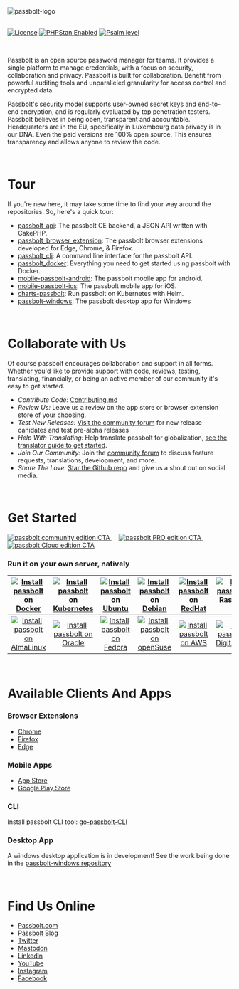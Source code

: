 <picture>
  <source media="(prefers-color-scheme: dark)" srcset="https://github.com/passbolt/passbolt_styleguide/blob/master/src/img/logo/logo_white.svg">
  <source media="(prefers-color-scheme: light)" srcset="https://github.com/passbolt/passbolt_styleguide/blob/master/src/img/logo/logo.svg">
  <img alt="passbolt-logo" src="https://github.com/passbolt/passbolt_styleguide/blob/master/src/img/logo/logo.svg">
</picture>
<br>
<br>

[![License](https://img.shields.io/github/license/passbolt/passbolt)](LICENSE.txt)
[![PHPStan Enabled](https://img.shields.io/badge/PHPStan-level%206-brightgreen.svg?style=flat)](https://github.com/phpstan/phpstan)
[![Psalm level](https://img.shields.io/badge/Psalm-level%204-brightgreen.svg?style=flat)](https://psalm.dev/)

<br>

Passbolt is an open source password manager for teams. It provides a single platform to manage credentials, with a focus on security, collaboration and privacy. Passbolt is built for collaboration. Benefit from powerful auditing tools and unparalleled granularity for access control and encrypted data. 

Passbolt's security model supports user-owned secret keys and end-to-end encryption, and is regularly evaluated by top penetration testers. Passbolt believes in being open, transparent and accountable. Headquarters are in the EU, specifically in Luxembourg data privacy is in our DNA. Even the paid versions are 100% open source. This ensures transparency and allows anyone to review the code.

<br>

# Tour
If you're new here, it may take some time to find your way around the repositories. So, here's a quick tour: 

- [passbolt_api](https://github.com/passbolt/passbolt_api): The passbolt CE backend, a JSON API written with CakePHP.
- [passbolt_browser_extension](https://github.com/passbolt/passbolt_browser_extension): The passbolt browser extensions developed for Edge, Chrome, & Firefox.
- [passbolt_cli](https://github.com/passbolt/passbolt_cli): A command line interface for the passbolt API.
- [passbolt_docker](https://github.com/passbolt/passbolt_docker): Everything you need to get started using passbolt with Docker.
- [mobile-passbolt-android](https://github.com/passbolt/mobile-passbolt-android): The passbolt mobile app for android. 
- [mobile-passbolt-ios](https://github.com/passbolt/mobile-passbolt-ios): The passbolt mobile app for iOS. 
- [charts-passbolt](https://github.com/passbolt/charts-passbolt): Run passbolt on Kubernetes with Helm.
- [passbolt-windows](https://github.com/passbolt/passbolt-windows): The passbolt desktop app for Windows

<br>

# Collaborate with Us
Of course passbolt encourages collaboration and support in all forms. Whether you'd like to provide support with code, reviews, testing, translating, financially, or being an active member of our community it's easy to get started.  

- *Contribute Code:* [Contributing.md](https://github.com/passbolt/passbolt_api/blob/master/CONTRIBUTING.md)
- *Review Us:* Leave us a review on the app store or browser extension store of your choosing. 
- *Test New Releases:* [Visit the community forum](https://community.passbolt.com/) for new release canidates and test pre-alpha releases
- *Help With Translating:* Help translate passbolt for globalization, [see the translator guide to get started](https://help.passbolt.com/contribute/translation).
- *Join Our Community:* Join the [community forum](https://community.passbolt.com) to discuss feature requests, translations, development, and more. 
- *Share The Love:* [Star the Github repo](https://github.com/passbolt/passbolt_api) and give us a shout out on social media.

<br>

# Get Started

<a href="https://www.passbolt.com/ce/">
<picture>
  <source media="(prefers-color-scheme: dark)" srcset="https://github.com/passbolt/passbolt-links/blob/main/assets/readme/passbolt-CE-cta-light.png">
  <source media="(prefers-color-scheme: light)" srcset="https://github.com/passbolt/passbolt-links/blob/main/assets/readme/passbolt-CE-cta-dark.png">
  <img alt="passbolt community edition CTA" src="https://github.com/passbolt/passbolt-links/blob/main/assets/readme/passbolt-CE-cta-dark.png">
</picture>
</a>
&nbsp; &nbsp;
<a href="https://www.passbolt.com/contact/pro/free-trial">
<picture>
  <source media="(prefers-color-scheme: dark)" srcset="https://github.com/passbolt/passbolt-links/blob/main/assets/readme/passbolt-pro-cta-light.png">
  <source media="(prefers-color-scheme: light)" srcset="https://github.com/passbolt/passbolt-links/blob/main/assets/readme/passbolt-pro-cta-dark.png">
  <img alt="passbolt PRO edition CTA" src="https://github.com/passbolt/passbolt-links/blob/main/assets/readme/passbolt-pro-cta-dark.png">
</picture>
</a>
&nbsp; &nbsp;
<a href="https://www.passbolt.com/cloud/signup">
<picture>
  <source media="(prefers-color-scheme: dark)" srcset="https://github.com/passbolt/passbolt-links/blob/main/assets/readme/passbolt-cloud-cta-light.png">
  <source media="(prefers-color-scheme: light)" srcset="https://github.com/passbolt/passbolt-links/blob/main/assets/readme/passbolt-cloud-cta-dark.png">
  <img alt="passbolt Cloud edition CTA" src="https://github.com/passbolt/passbolt-links/blob/main/assets/readme/passbolt-cloud-cta-dark.png">
</picture>
</a>
<br>

### Run it on your own server, natively

|[![Install passbolt on Docker](https://github.com/passbolt/passbolt-links/blob/main/assets/readme/docker-icon.svg)](https://www.passbolt.com/ce/docker) | [![Install passbolt on Kubernetes](https://github.com/passbolt/passbolt-links/blob/main/assets/readme/kubernetes-icon.svg)](https://www.passbolt.com/ce/kubernetes) | [![Install passbolt on Ubuntu](https://github.com/passbolt/passbolt-links/blob/main/assets/readme/ubuntu-icon.svg)](https://www.passbolt.com/ce/ubuntu) |[![Install passbolt on Debian](https://github.com/passbolt/passbolt-links/blob/main/assets/readme/debian-icon.svg)](https://www.passbolt.com/ce/debian) | [![Install passbolt on RedHat](https://github.com/passbolt/passbolt-links/blob/main/assets/readme/Redhat-icon.svg)](https://www.passbolt.com/ce/redhat) | [![Install passbolt on Raspberry Pi](https://github.com/passbolt/passbolt-links/blob/main/assets/readme/raspberry-pi-icon.svg)](https://www.passbolt.com/ce/raspberry)  | [![Install passbolt on RockyLinux](https://github.com/passbolt/passbolt-links/blob/main/assets/readme/rockylinux-icon.svg)](https://www.passbolt.com/ce/rockylinux) |
|:--:|:--:|:--:|:--:|:--:|:--:|:--:|
| [![Install passbolt on AlmaLinux](https://github.com/passbolt/passbolt-links/blob/main/assets/readme/almalinux-icon.svg)](https://www.passbolt.com/ce/almalinux) | [![Install passbolt on Oracle](https://github.com/passbolt/passbolt-links/blob/main/assets/readme/oracle-icon.svg)](https://www.passbolt.com/ce/oraclelinux)  | [![Install passbolt on Fedora](https://github.com/passbolt/passbolt-links/blob/main/assets/readme/fedora-icon.svg)](https://www.passbolt.com/ce/fedora) | [![Install passbolt on openSuse](https://github.com/passbolt/passbolt-links/blob/main/assets/readme/openSUSE-icon.svg)](https://www.passbolt.com/ce/opensuse)  | [![Install passbolt on AWS](https://github.com/passbolt/passbolt-links/blob/main/assets/readme/AWS-icon.svg)](https://www.passbolt.com/ce/aws) |  [![Install passbolt on DigitalOcean](https://github.com/passbolt/passbolt-links/blob/main/assets/readme/digitalocean-icon.svg)](https://www.passbolt.com/ce/digitalocean) | [![Install passbolt on CentOS](https://github.com/passbolt/passbolt-links/blob/main/assets/readme/centos-icon.svg)](https://www.passbolt.com/ce/centos) |

<br>

# Available Clients And Apps

### Browser Extensions
- [Chrome](https://chrome.google.com/webstore/detail/passbolt-open-source-pass/didegimhafipceonhjepacocaffmoppf)
- [Firefox](https://addons.mozilla.org/en-US/firefox/addon/passbolt/)
- [Edge](https://microsoftedge.microsoft.com/addons/detail/passbolt-open-source-pa/ljeppgjhohmhpbdhjjjbiflabdgfkhpo)

### Mobile Apps
- [App Store](https://apps.apple.com/nz/app/passbolt-password-manager/id1569629432)
- [Google Play Store](https://play.google.com/store/apps/details?id=com.passbolt.mobile.android)

### CLI
Install passbolt CLI tool: [go-passbolt-CLI](https://github.com/passbolt/go-passbolt-cli)

### Desktop App
A windows desktop application is in development! See the work being done in the [passbolt-windows repository](https://github.com/passbolt/passbolt-windows)

<br>

# Find Us Online
- [Passbolt.com](https://www.passbolt.com/)
- [Passbolt Blog](https://www.passbolt.com/blog)
- [Twitter](https://twitter.com/passbolt)
- [Mastodon](https://mastodon.social/@passbolt)
- [Linkedin](https://www.linkedin.com/company/passbolt)
- [YouTube](https://www.youtube.com/user/passboltpassword)
- [Instagram](https://www.instagram.com/passbolt/)
- [Facebook](https://www.facebook.com/passbolt/)
